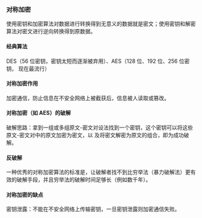 ### 对称加密

使用密钥和加密算法对数据进行转换得到无意义的数据就是密文；使用密钥和解密算法对密文进行逆向转换得到原数据。

#### 经典算法

DES（56 位密钥，密钥太短⽽逐渐被弃⽤）、AES（128 位、192 位、256 位密钥，
现在最流⾏）

#### 对称加密作⽤
加密通信，防⽌信息在不安全⽹络上被截获后，信息被⼈读取或篡改。
#### 对称加密（如 AES）的破解
破解思路：拿到⼀组或多组原⽂-密⽂对设法找到⼀个密钥，这个密钥可以将这些原⽂-密⽂对中的原⽂加密为密⽂，以
及将密⽂解密为原⽂的组合，即为成功破解。

#### 反破解
⼀种优秀的对称加密算法的标准是，让破解者找不到⽐穷举法（暴⼒破解法）更有效的破解⼿段，并且穷举法的破解时间⾜够⻓（例如数千年）。

#### 对称加密的缺点
密钥泄露：不能在不安全⽹络上传输密钥，⼀旦密钥泄露则加密通信失败。


